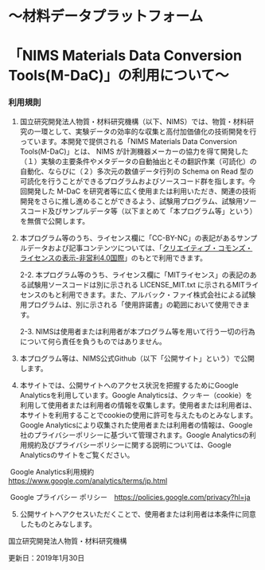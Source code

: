 # ～材料データプラットフォーム

# 「NIMS Materials Data Conversion Tools(M-DaC)」の利用について～

### 利用規則

1. 国立研究開発法人物質・材料研究機構（以下、NIMS）では、物質・材料研究の一環として、実験データの効率的な収集と高付加価値化の技術開発を行っています。本開発で提供される「NIMS Materials Data Conversion Tools(M-DaC)」とは、 NIMS が計測機器メーカーの協力を得て開発した（１）実験の主要条件やメタデータの自動抽出とその翻訳作業（可読化）の自動化、ならびに（２）多次元の数値データ行列の Schema on Read 型の可読化を行うことができるプログラムおよびソースコード群を指します。今回開発した M-DaC を研究者等に広く使用または利用いただき、関連の技術開発をさらに推し進めることができるよう、試験用プログラム、試験用ソースコード及びサンプルデータ等（以下まとめて「本プログラム等」という）を無償で公開します。

2. 本プログラム等のうち、ライセンス欄に「CC-BY-NC」の表記があるサンプルデータおよび記事コンテンツについては、「[クリエイティブ・コモンズ・ライセンスの表示-非営利4.0国際](https://creativecommons.org/licenses/by-nc/4.0/deed.ja)」のもとで利用できます。

   2-2.    本プログラム等のうち、ライセンス欄に「MITライセンス」の表記のある試験用ソースコードは別に示される LICENSE_MIT.txt に示されるMITライセンスのもと利用できます。また、アルバック・ファイ株式会社による試験用プログラムは、別に示される「使用許諾書」の範囲において使用できます。

   2-3.    NIMSは使用者または利用者が本プログラム等を用いて行う一切の行為について何ら責任を負うものではありません。

3. 本プログラム等は、NIMS公式Github（以下「公開サイト」という）で公開します。

4. 本サイトでは、公開サイトへのアクセス状況を把握するためにGoogle Analyticsを利用しています。Google Analyticsは、クッキー（cookie）を利用して使用者または利用者の情報を収集します。使用者または利用者は、本サイトを利用することでcookieの使用に許可を与えたものとみなします。Google Analyticsにより収集された使用者または利用者の情報は、Google社のプライバシーポリシーに基づいて管理されます。Google Analyticsの利用規約及びプライバシーポリシーに関する説明については、Google Analyticsのサイトをご覧ください。

​    Google Analytics利用規約　https://www.google.com/analytics/terms/jp.html

​    Google プライバシー ポリシー　https://policies.google.com/privacy?hl=ja



5. 公開サイトへアクセスいただくことで、使用者または利用者は本条件に同意したものとみなします。

 

国立研究開発法人物質・材料研究機構

更新日：2019年1月30日
